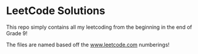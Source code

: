 # LeetCode Solutions

This repo simply contains all my leetcoding from the beginning in the end of Grade 9!

The files are named based off the www.leetcode.com numberings!
